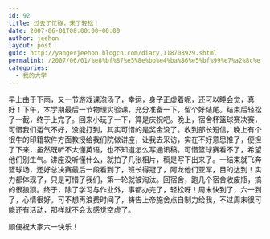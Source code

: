 ```yaml
---
id: 92
title: 过去了忙碌，来了轻松！
date: 2007-06-01T08:00:00+00:00
author: jeehon
layout: post
guid: http://yangerjeehon.blogcn.com/diary,118708929.shtml
permalink: /2007/06/01/%e8%bf%87%e5%8e%bb%e4%ba%86%e5%bf%99%e7%a2%8c%ef%bc%8c%e6%9d%a5%e4%ba%86%e8%bd%bb%e6%9d%be%ef%bc%81/
categories:
  - 我的大学
---
```

早上由于下雨，又一节游戏课泡汤了，幸运，身子正虚着呢，还可以睡会觉，真好！下午，本学期最后一节物理实验课，充分准备一下，留个好结尾。结束后轻松了一截，终于上完了。回来小玩了一下，算是庆祝吧。晚上，宿舍杯篮球赛决赛，可惜我们运气不好，没能打到，其实可惜的是奖金没了。收到部长短信，晚上有个很牛的印籍软件方面教授给我们院做讲座，让我去采访，实在不好意思推了，便担了下来，虽然既听不太懂英语，也不知道怎么写通讯稿。可惜篮球赛看不了，希望他们别生气。讲座没听懂什么，就拍了几张相片，稿是写下出来了。一结束就飞奔篮球场，还好总决赛最后一段看到了，班长得冠了，阿龙他们亚军，目的达到！实力都体现了，只是可惜了我们，第一轮就被淘汰。回宿舍，跑几个宿舍收废瓶，搞的很狼狈。终于，除了学习与作业外，事都办完了，轻松呀！周末快到了，六一到了，心情很好。可不想再浪费时间了，祷告上帝施舍点自制力给我，不过周末很可能还有活动，那样就不会太感觉空虚了。
    
顺便祝大家六一快乐！